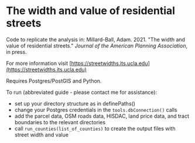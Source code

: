 # The width and value of residential streets

Code to replicate the analysis in:
Millard-Ball, Adam. 2021. "The width and value of residential streets." *Journal of the American Planning Association*, in press.

For more information visit [https://streetwidths.its.ucla.edu](https://streetwidths.its.ucla.edu)

Requires Postgres/PostGIS and Python. 

To run (abbreviated guide - please contact me for assistance):
- set up your directory structure as in definePaths()
- change your Postgres credentials in the `tools.dbConnection()` calls 
- add the parcel data, OSM roads data, HISDAC, land price data, and tract boundaries to the relevant directories
- call `run_counties(list_of_counties)` to create the output files with street width and value
